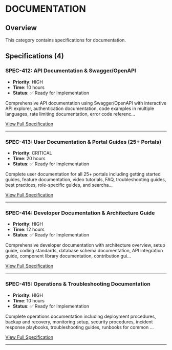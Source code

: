 # DOCUMENTATION

## Overview

This category contains specifications for documentation.

## Specifications (4)

### SPEC-412: API Documentation & Swagger/OpenAPI
- **Priority**: HIGH
- **Time**: 10 hours
- **Status**: ✅ Ready for Implementation

Comprehensive API documentation using Swagger/OpenAPI with interactive API explorer, authentication documentation, code examples in multiple languages, rate limiting documentation, error code referenc...

[View Full Specification](./SPEC-412-api-documentation-and-swagger/openapi.md)

---

### SPEC-413: User Documentation & Portal Guides (25+ Portals)
- **Priority**: CRITICAL
- **Time**: 20 hours
- **Status**: ✅ Ready for Implementation

Complete user documentation for all 25+ portals including getting started guides, feature documentation, video tutorials, FAQ, troubleshooting guides, best practices, role-specific guides, and searcha...

[View Full Specification](./SPEC-413-user-documentation-and-portal-guides-(25+-portals).md)

---

### SPEC-414: Developer Documentation & Architecture Guide
- **Priority**: HIGH
- **Time**: 12 hours
- **Status**: ✅ Ready for Implementation

Comprehensive developer documentation with architecture overview, setup guide, coding standards, database schema documentation, API integration guide, component library documentation, contribution gui...

[View Full Specification](./SPEC-414-developer-documentation-and-architecture-guide.md)

---

### SPEC-415: Operations & Troubleshooting Documentation
- **Priority**: HIGH
- **Time**: 10 hours
- **Status**: ✅ Ready for Implementation

Complete operations documentation including deployment procedures, backup and recovery, monitoring setup, security procedures, incident response playbooks, troubleshooting guides, runbooks for common ...

[View Full Specification](./SPEC-415-operations-and-troubleshooting-documentation.md)

---

